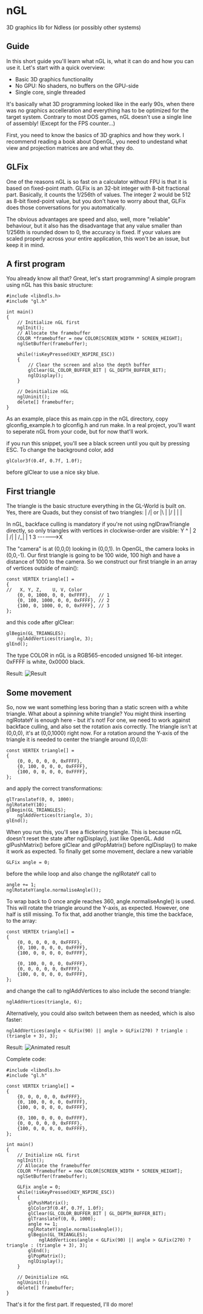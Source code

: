 # nGL
3D graphics lib for Ndless (or possibly other systems)

Guide
-----
In this short guide you'll learn what nGL is, what it can do and how you can use it.
Let's start with a quick overview:
- Basic 3D graphics functionality
- No GPU: No shaders, no buffers on the GPU-side
- Single core, single threaded

It's basically what 3D programming looked like in the early 90s, when there was no graphics accelleration
and everything has to be optimized for the target system.
Contrary to most DOS games, nGL doesn't use a single line of assembly! (Except for the FPS counter...)

First, you need to know the basics of 3D graphics and how they work.
I recommend reading a book about OpenGL, you need to undestand what view and projection matrices are and what they do.

GLFix
-----
One of the reasons nGL is so fast on a calculator without FPU is that it is based on fixed-point math.
GLFix is an 32-bit integer with 8-bit fractional part. Basically, it counts the 1/256th of values.
The integer 2 would be 512 as 8-bit fixed-point value, but you don't have to worry about that,
GLFix does those conversations for you automatically.

The obvious advantages are speed and also, well, more "reliable" behaviour, but it also
has the disadvantage that any value smaller than 1/256th is rounded down to 0, the accuracy is fixed.
If your values are scaled properly across your entire application, this won't be an issue,
but keep it in mind.


A first program
---------------
You already know all that? Great, let's start programming!
A simple program using nGL has this basic structure:
```
#include <libndls.h>
#include "gl.h"

int main()
{
    // Initialize nGL first
    nglInit();
    // Allocate the framebuffer
    COLOR *framebuffer = new COLOR[SCREEN_WIDTH * SCREEN_HEIGHT];
    nglSetBuffer(framebuffer);
    
    while(!isKeyPressed(KEY_NSPIRE_ESC))
    {
        // Clear the screen and also the depth buffer
        glClear(GL_COLOR_BUFFER_BIT | GL_DEPTH_BUFFER_BIT);
        nglDisplay();
    }
    
    // Deinitialize nGL
    nglUninit();
    delete[] framebuffer;
}
```

As an example, place this as main.cpp in the nGL directory, copy glconfig_example.h to glconfig.h
and run make. In a real project, you'll want to seperate nGL from your code, but for now that'll work.

if you run this snippet, you'll see a black screen until you quit by pressing ESC.
To change the background color, add
```
glColor3f(0.4f, 0.7f, 1.0f);
```
before glClear to use a nice sky blue.

First triangle
--------------
The triangle is the basic structure everything in the GL-World is built on. Yes, there are Quads,
but they consist of two triangles:
    | /| or |\ |
    |/ |    | \|

In nGL, backface culling is mandatory if you're not using nglDrawTriangle directly, so only
triangles with vertices in clockwise-order are visible:
Y
^
|    2
|   /|
|  /_|
| 1  3
------>X

The "camera" is at (0,0,0) looking in (0,0,1). In OpenGL, the camera looks in (0,0,-1).
Our first triangle is going to be 100 wide, 100 high and have a distance of 1000 to the camera.
So we construct our first triangle in an array of vertices outside of main():
```
const VERTEX triangle[] =
{
//	 X, Y, Z,    U, V, Color
	{0, 0, 1000, 0, 0, 0xFFFF},   // 1
	{0, 100, 1000, 0, 0, 0xFFFF}, // 2
	{100, 0, 1000, 0, 0, 0xFFFF}, // 3
};
```

and this code after glClear:
```
glBegin(GL_TRIANGLES);
	nglAddVertices(triangle, 3);
glEnd();
```

The type COLOR in nGL is a RGB565-encoded unsigned 16-bit integer. 0xFFFF is white, 0x0000 black.

Result: ![Result](http://i.imgur.com/w1ZydLD.png)

Some movement
-------------
So, now we want something less boring than a static screen with a white triangle.
What about a spinning white triangle?
You might think inserting nglRotateY is enough here - but it's not!
For one, we need to work against backface culling, and also set the rotation axis correctly.
The triangle isn't at (0,0,0), it's at (0,0,1000) right now.
For a rotation around the Y-axis of the triangle it is needed to center the triangle around (0,0,0):
```
const VERTEX triangle[] =
{
	{0, 0, 0, 0, 0, 0xFFFF},
	{0, 100, 0, 0, 0, 0xFFFF},
	{100, 0, 0, 0, 0, 0xFFFF},
};
```

and apply the correct transformations:
```
glTranslatef(0, 0, 1000);
nglRotateY(10);
glBegin(GL_TRIANGLES);
	nglAddVertices(triangle, 3);
glEnd();
```

When you run this, you'll see a flickering triangle.
This is because nGL doesn't reset the state after nglDisplay(), just like OpenGL.
Add glPushMatrix() before glClear and glPopMatrix() before nglDisplay() to make it work as expected.
To finally get some movement, declare a new variable
```
GLFix angle = 0;
```

before the while loop and also change the nglRotateY call to
```
angle += 1;
nglRotateY(angle.normaliseAngle());
```

To wrap back to 0 once angle reaches 360, angle.normaliseAngle() is used.
This will rotate the triangle around the Y-axis, as expected. However, one half is still missing.
To fix that, add another triangle, this time the backface, to the array:
```
const VERTEX triangle[] =
{
	{0, 0, 0, 0, 0, 0xFFFF},
	{0, 100, 0, 0, 0, 0xFFFF},
	{100, 0, 0, 0, 0, 0xFFFF},

	{0, 100, 0, 0, 0, 0xFFFF},
	{0, 0, 0, 0, 0, 0xFFFF},
	{100, 0, 0, 0, 0, 0xFFFF},
};
```

and change the call to nglAddVertices to also include the second triangle:
```
nglAddVertices(triangle, 6);
```

Alternatively, you could also switch between them as needed, which is also faster:
```
nglAddVertices(angle < GLFix(90) || angle > GLFix(270) ? triangle : (triangle + 3), 3);
```

Result: ![Animated result](http://i.imgur.com/zfvqqlr.gif)

Complete code:
```
#include <libndls.h>
#include "gl.h"

const VERTEX triangle[] =
{
	{0, 0, 0, 0, 0, 0xFFFF},
	{0, 100, 0, 0, 0, 0xFFFF},
	{100, 0, 0, 0, 0, 0xFFFF},

	{0, 100, 0, 0, 0, 0xFFFF},
	{0, 0, 0, 0, 0, 0xFFFF},
	{100, 0, 0, 0, 0, 0xFFFF},
};

int main()
{
    // Initialize nGL first
    nglInit();
    // Allocate the framebuffer
    COLOR *framebuffer = new COLOR[SCREEN_WIDTH * SCREEN_HEIGHT];
    nglSetBuffer(framebuffer);
    
	GLFix angle = 0;
    while(!isKeyPressed(KEY_NSPIRE_ESC))
    {
		glPushMatrix();
		glColor3f(0.4f, 0.7f, 1.0f);
        glClear(GL_COLOR_BUFFER_BIT | GL_DEPTH_BUFFER_BIT);
		glTranslatef(0, 0, 1000);
		angle += 1;
		nglRotateY(angle.normaliseAngle());
		glBegin(GL_TRIANGLES);
			nglAddVertices(angle < GLFix(90) || angle > GLFix(270) ? triangle : (triangle + 3), 3);
		glEnd();
		glPopMatrix();
        nglDisplay();
    }
    
    // Deinitialize nGL
    nglUninit();
    delete[] framebuffer;
}
```

That's it for the first part. If requested, I'll do more!